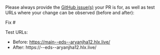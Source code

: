 Please always provide the [GitHub issue(s)](../issues) your PR is for, as well as test URLs where your change can be observed (before and after):

Fix #<gh-issue-id>

Test URLs:
- Before: https://main--eds--aryanjha12.hlx.live/
- After: https://<branch>--eds--aryanjha12.hlx.live/

